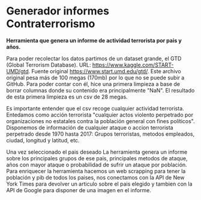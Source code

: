 # Generador informes Contraterrorismo

**Herramienta que genera un informe de actividad terrorista por pais y años.**

Para poder recolectar los datos partimos de un dataset grande, el GTD (Global Terrorism Database). URL: https://www.kaggle.com/START-UMD/gtd. Fuente original https://www.start.umd.edu/gtd/. Este archivo original pesa más de 100 megas (170mb) por lo que no se puede subir a GitHub. Para poder contar con él, hice una primera limpieza a base de borrar columnas donde su contenido era principalmente "NaN". El resultado de esta primera limpieza es un csv de 28 megas.

Es importante entender que el csv recoge cualquier actividad terrorista. Entedamos como acción terrorista "cualquier actos violento perpetrado por organizaciones no estatales contra la población general con fines políticos". Disponemos de información de cualquier ataque o accion terrorista perpetrado desde 1970 hasta 2017: Grupos terroristas, metodos empleados, ciudad, longitud y latitud, etc. 

Una vez seleccionado el pais deseado La herramienta genera un informe sobre los principales grupos de ese pais, principales metodos de ataque, años con mayor ataque o probabilidad de sufrir un ataque por población. Para enriquecer la herramienta hacemos un web scrapping para tener la población y pib de todos los paises, nos conectamos con la API de New York Times para devolver un articulo sobre el pais elegido y tambien con la API de Google para disponer de una imagen en el informe.
